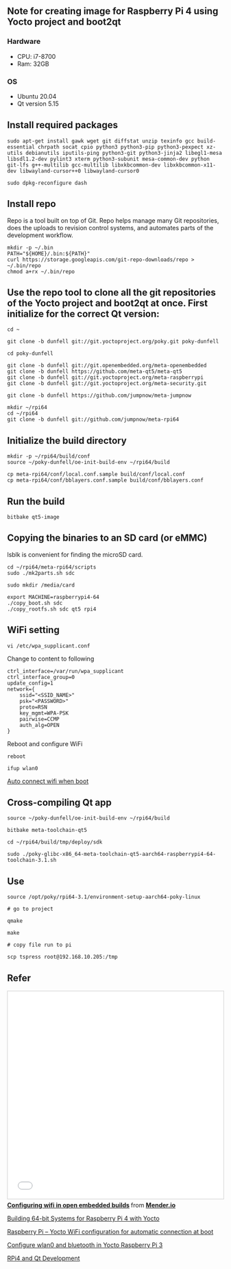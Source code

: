 ## Note for creating image for Raspberry Pi 4 using Yocto project and boot2qt 

### Hardware

- CPU: i7-8700
- Ram: 32GB

### OS

- Ubuntu 20.04
- Qt version 5.15

## Install required packages

```
sudo apt-get install gawk wget git diffstat unzip texinfo gcc build-essential chrpath socat cpio python3 python3-pip python3-pexpect xz-utils debianutils iputils-ping python3-git python3-jinja2 libegl1-mesa libsdl1.2-dev pylint3 xterm python3-subunit mesa-common-dev python git-lfs g++-multilib gcc-multilib libxkbcommon-dev libxkbcommon-x11-dev libwayland-cursor++0 libwayland-cursor0

sudo dpkg-reconfigure dash

```
## Install repo 

Repo is a tool built on top of Git. Repo helps manage many Git repositories, does the uploads to revision control systems, and automates parts of the development workflow.

```
mkdir -p ~/.bin
PATH="${HOME}/.bin:${PATH}"
curl https://storage.googleapis.com/git-repo-downloads/repo > ~/.bin/repo
chmod a+rx ~/.bin/repo
```

## Use the repo tool to clone all the git repositories of the Yocto project and boot2qt at once. First initialize for the correct Qt version:

```
cd ~

git clone -b dunfell git://git.yoctoproject.org/poky.git poky-dunfell

cd poky-dunfell

git clone -b dunfell git://git.openembedded.org/meta-openembedded
git clone -b dunfell https://github.com/meta-qt5/meta-qt5
git clone -b dunfell git://git.yoctoproject.org/meta-raspberrypi
git clone -b dunfell git://git.yoctoproject.org/meta-security.git

git clone -b dunfell https://github.com/jumpnow/meta-jumpnow

mkdir ~/rpi64
cd ~/rpi64
git clone -b dunfell git://github.com/jumpnow/meta-rpi64

```
## Initialize the build directory

```
mkdir -p ~/rpi64/build/conf
source ~/poky-dunfell/oe-init-build-env ~/rpi64/build

cp meta-rpi64/conf/local.conf.sample build/conf/local.conf
cp meta-rpi64/conf/bblayers.conf.sample build/conf/bblayers.conf

```

## Run the build

```
bitbake qt5-image

```

## Copying the binaries to an SD card (or eMMC)

lsblk is convenient for finding the microSD card.

```
cd ~/rpi64/meta-rpi64/scripts
sudo ./mk2parts.sh sdc

sudo mkdir /media/card

export MACHINE=raspberrypi4-64
./copy_boot.sh sdc
./copy_rootfs.sh sdc qt5 rpi4

```

## WiFi setting

```
vi /etc/wpa_supplicant.conf

```

Change to content to following

```
ctrl_interface=/var/run/wpa_supplicant
ctrl_interface_group=0
update_config=1
network={
    ssid="<SSID_NAME>"
    psk="<PASSWORD>"
    proto=RSN
    key_mgmt=WPA-PSK
    pairwise=CCMP
    auth_alg=OPEN
}
```

Reboot and configure WiFi

```
reboot

ifup wlan0
```

[Auto connect wifi when boot](https://weworkweplay.com/play/automatically-connect-a-raspberry-pi-to-a-wifi-network/)

## Cross-compiling Qt app

```
source ~/poky-dunfell/oe-init-build-env ~/rpi64/build

bitbake meta-toolchain-qt5

cd ~/rpi64/build/tmp/deploy/sdk

sudo ./poky-glibc-x86_64-meta-toolchain-qt5-aarch64-raspberrypi4-64-toolchain-3.1.sh
```

## Use 

```
source /opt/poky/rpi64-3.1/environment-setup-aarch64-poky-linux

# go to project

qmake

make

# copy file run to pi

scp tspress root@192.168.10.205:/tmp
```

## Refer

<iframe src="//www.slideshare.net/slideshow/embed_code/key/pTvcqAtLLaPOLV" width="595" height="485" frameborder="0" marginwidth="0" marginheight="0" scrolling="no" style="border:1px solid #CCC; border-width:1px; margin-bottom:5px; max-width: 100%;" allowfullscreen> </iframe> <div style="margin-bottom:5px"> <strong> <a href="//www.slideshare.net/MenderOTA/configuring-wifi-in-open-embedded-builds" title="Configuring wifi in open embedded builds" target="_blank">Configuring wifi in open embedded builds</a> </strong> from <strong><a href="//www.slideshare.net/MenderOTA" target="_blank">Mender.io</a></strong> </div>

[Building 64-bit Systems for Raspberry Pi 4 with Yocto](https://jumpnowtek.com/rpi/Raspberry-Pi-4-64bit-Systems-with-Yocto.html)

[Raspberry Pi – Yocto WiFi configuration for automatic connection at boot](https://reiwaembedded.com/raspberry-pi-yocto-wifi-configuration-for-automatic-connection-at-boot/)

[Configure wlan0 and bluetooth in Yocto Raspberry Pi 3](https://raspinterest.wordpress.com/2017/02/28/configure-wlan0-and-bluetooth-in-yocto-raspberry-pi-3/)

[RPi4 and Qt Development](https://jumpnowtek.com/rpi/RPi4-and-Qt-Development.html)






